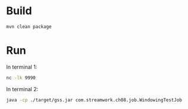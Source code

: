 # Build
```bash
mvn clean package
```

# Run
In terminal 1:
```bash
nc -lk 9990
```

In terminal 2:
```bash
java -cp ./target/gss.jar com.streamwork.ch08.job.WindowingTestJob
```
